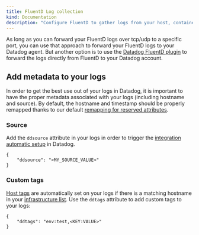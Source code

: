 ```yaml
---
title: FluentD Log collection
kind: Documentation
description: "Configure FluentD to gather logs from your host, containers & services."
---
```


As long as you can forward your FluentD logs over tcp/udp to a specific port, you can use that approach to forward your FluentD logs to your Datadog agent. But another option is to use the [Datadog FluentD plugin][1] to forward the logs directly from FluentD to your Datadog account. 

## Add metadata to your logs

In order to get the best use out of your logs in Datadog, it is important to have the proper metadata associated with your logs (including hostname and source). By default, the hostname and timestamp should be properly remapped thanks to our default [remapping for reserved attributes][2]. 

### Source

Add the `ddsource` attribute in your logs in order to trigger the [integration automatic setup][3] in Datadog.

```
{
    "ddsource": "<MY_SOURCE_VALUE>"
}
```

### Custom tags

[Host tags][5] are automatically set on your logs if there is a matching hostname in your [infrastructure list][4]. Use the `ddtags` attribute to add custom tags to your logs:

```
{
    "ddtags": "env:test,<KEY:VALUE>"
}
```

[1]: http://www.rubydoc.info/gems/fluent-plugin-datadog/
[2]: /logs/#edit-reserved-attributes
[3]: /logs/processing/#integration-pipelines
[4]: https://app.datadoghq.com/infrastructure
[5]: /getting_started/tagging/assigning_tags/
